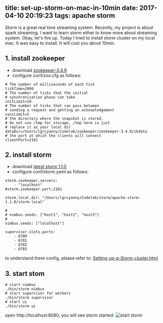 title: set-up-storm-on-mac-in-10min
date: 2017-04-10 20:19:23
tags: apache storm
---

Storm is a great real time streaming system. Recently, my project is about spark streaming. I want to learn storm either to know more about streaming system. Okay, let's fire up.
Today I tried to install storm cluster on my local mac.
It was easy to install. It will cost you about 10min.

## 1. install zookeeper

- download [zookeeper-3.4.9](http://www.apache.org/dyn/closer.cgi/zookeeper/)
- configure conf/zoo.cfg as follows:

```shell
# The number of milliseconds of each tick
tickTime=2000
# The number of ticks that the initial
# synchronization phase can take
initLimit=10
# The number of ticks that can pass between
# sending a request and getting an acknowledgement
syncLimit=5
# the directory where the snapshot is stored.
# do not use /tmp for storage, /tmp here is just
# replace it as your local dir
dataDir=/Users/lgrcyanny/Codelab/zookeeper/zookeeper-3.4.9/zkdata
# the port at which the clients will connect
clientPort=2181
```

## 2. install storm

- download [latest storm 1.1.0](http://storm.apache.org/downloads.html)
- configure conf/storm.yaml as follows:

```shell
storm.zookeeper.servers:
    - "localhost"
#storm.zookeeper.port:2181

storm.local.dir: "/Users/lgrcyanny/Codelab/storm/apache-storm-1.1.0/storm-local"

#
# nimbus.seeds: ["host1", "host2", "host3"]
#
nimbus.seeds: ["localhost"]

supervisor.slots.ports:
    - 6700
    - 6701
    - 6702
    - 6703
```

to understand there config, please refer to: [Setting-up-a-Storm-cluster.html](http://storm.apache.org/releases/1.1.0/Setting-up-a-Storm-cluster.html)

## 3. start stom
```shell
# start nimbus
./bin/storm nimbus
# start supervisor for workers
./bin/storm supervisor
# start ui
./bin/storm ui
```
open http://localhost:8080, you will see storm started:
![start storm](http://wx1.sinaimg.cn/thumb300/761b7938ly1fehv2miunpj21kw0ps0we.jpg)


